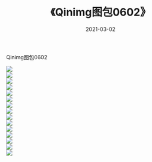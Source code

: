 ﻿---
layout: post
title:  《Qinimg图包0602》
date:   2021-03-02
img: http://imgx.orgx.ga/Qinimg图包/Qinimg图包0602/000.jpg
categories: [美女, 清纯, 唯美]
---

Qinimg图包0602

 ![](http://imgx.orgx.ga/Qinimg图包/Qinimg图包0602/001.jpg) <br>![](http://imgx.orgx.ga/Qinimg图包/Qinimg图包0602/002.jpg) <br>![](http://imgx.orgx.ga/Qinimg图包/Qinimg图包0602/003.jpg) <br>![](http://imgx.orgx.ga/Qinimg图包/Qinimg图包0602/004.jpg) <br>![](http://imgx.orgx.ga/Qinimg图包/Qinimg图包0602/005.jpg) <br>![](http://imgx.orgx.ga/Qinimg图包/Qinimg图包0602/006.jpg) <br>![](http://imgx.orgx.ga/Qinimg图包/Qinimg图包0602/007.jpg) <br>![](http://imgx.orgx.ga/Qinimg图包/Qinimg图包0602/008.jpg) <br>![](http://imgx.orgx.ga/Qinimg图包/Qinimg图包0602/009.jpg) <br>![](http://imgx.orgx.ga/Qinimg图包/Qinimg图包0602/010.jpg) <br>![](http://imgx.orgx.ga/Qinimg图包/Qinimg图包0602/011.jpg) <br>![](http://imgx.orgx.ga/Qinimg图包/Qinimg图包0602/012.jpg) <br>![](http://imgx.orgx.ga/Qinimg图包/Qinimg图包0602/013.jpg) <br>![](http://imgx.orgx.ga/Qinimg图包/Qinimg图包0602/014.jpg) <br>![](http://imgx.orgx.ga/Qinimg图包/Qinimg图包0602/015.jpg) <br>